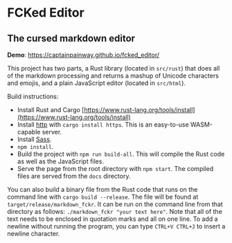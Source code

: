 # FCKed Editor

## The cursed markdown editor

**Demo**: https://captainpainway.github.io/fcked_editor/

This project has two parts, a Rust library (located in `src/rust`) that does all of the markdown processing and returns a mashup of Unicode characters and emojis, and a plain JavaScript editor (located in `src/html`).

Build instructions:
* Install Rust and Cargo [https://www.rust-lang.org/tools/install](https://www.rust-lang.org/tools/install)
* Install [http](https://github.com/thecoshman/http/tree/0cd8ea2d74d71a33899de114af8289d78567d015) with `cargo install https`. This is an easy-to-use WASM-capable server.
* Install [Sass](https://sass-lang.com/install).
* `npm install`.
* Build the project with `npm run build-all`. This will compile the Rust code as well as the JavaScript files.
* Serve the page from the root directory with `npm start`. The compiled files are served from the `docs` directory.

You can also build a binary file from the Rust code that runs on the command line with `cargo build --release`. The file will be found at `target/release/markdown_fckr`. It can be run on the command line from that directory as follows: `./markdown_fckr "your text here"`. Note that all of the text needs to be enclosed in quotation marks and all on one line. To add a newline without running the program, you can type `CTRL+V CTRL+J` to insert a newline character.
